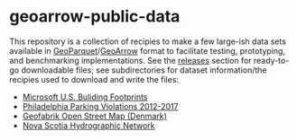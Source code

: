 
# geoarrow-public-data

This repository is a collection of recipies to make a few large-ish data sets available in [GeoParquet](https://github.com/opengeospatial/geoparquet)/[GeoArrow](https://github.com/geopandas/geo-arrow-spec) format to facilitate testing, prototyping, and benchmarking implementations. See the [releases](https://github.com/paleolimbot/geoarrow-public-data/releases) section for ready-to-go downloadable files; see subdirectories for dataset information/the recipies used to download and write the files:

- [Microsoft U.S. Buliding Footprints](microsoft-building-footprints)
- [Philadelphia Parking Violations 2012-2017](phl-parking)
- [Geofabrik Open Street Map (Denmark)](geofabrik-osm-denmark)
- [Nova Scotia Hydrographic Network](nshn)
